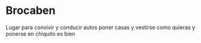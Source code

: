 # Brocaben
Lugar para convivir y conducir autos
poner casas y vestirse como quieras y ponerse en chiquito
es bien
